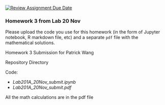[![Review Assignment Due Date](https://classroom.github.com/assets/deadline-readme-button-24ddc0f5d75046c5622901739e7c5dd533143b0c8e959d652212380cedb1ea36.svg)](https://classroom.github.com/a/fEa6b71E)
### Homework 3 from Lab 20 Nov

Please upload the code you use for this homework (in the form of Jupyter notebook, R markdown file, etc) and a separate `pdf` file with the mathematical solutions. 

Homework 3 Submission for Patrick Wang

Repository Directory

Code:
  - *Lab201A_20Nov_submit.ipynb*
  - *Lab201A_20Nov_submit.pdf*

All the math calculations are in the pdf file


